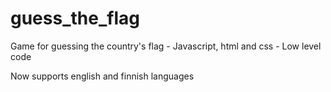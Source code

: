 # guess_the_flag
 Game for guessing the country's flag - Javascript, html and css - Low level code
 
 Now supports english and finnish languages
